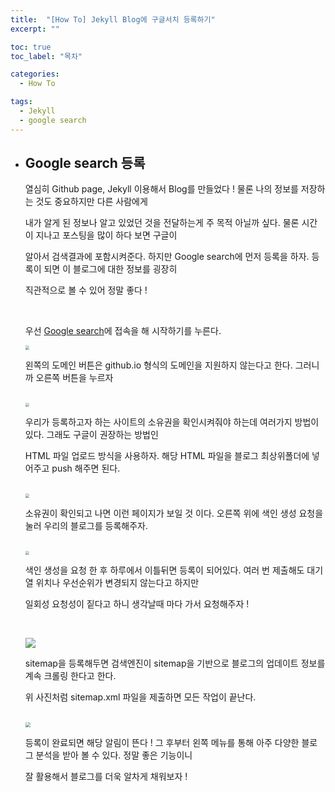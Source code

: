 ```yaml
---
title:  "[How To] Jekyll Blog에 구글서치 등록하기"
excerpt: ""

toc: true
toc_label: "목차"

categories:
  - How To

tags:
  - Jekyll
  - google search
---
```


- ## Google search 등록

  열심히 Github page, Jekyll 이용해서 Blog를 만들었다 ! 물론 나의 정보를 저장하는 것도 중요하지만 다른 사람에게

  내가 알게 된 정보나 알고 있었던 것을 전달하는게 주 목적 아닐까 싶다. 물론 시간이 지나고 포스팅을 많이 하다 보면 구글이

  알아서 검색결과에 포함시켜준다. 하지만 Google search에 먼저 등록을 하자. 등록이 되면 이 블로그에 대한 정보를 굉장히

  직관적으로 볼 수 있어 정말 좋다 !

  <br>

  우선 [Google search](https://search.google.com/search-console/about)에 접속을 해 시작하기를 누른다.

  <img src="https://nam-ki-bok.github.io/assets/images/google_search/google1.png" style="zoom:40%;" />

  왼쪽의 도메인 버튼은 github.io 형식의 도메인을 지원하지 않는다고 한다. 그러니까 오른쪽 버튼을 누르자

  <br>

  <img src="https://nam-ki-bok.github.io/assets/images/google_search/google2.png" style="zoom:40%;" />

  우리가 등록하고자 하는 사이트의 소유권을 확인시켜줘야 하는데 여러가지 방법이 있다. 그래도 구글이 권장하는 방법인

  HTML 파일 업로드 방식을 사용하자. 해당 HTML 파일을 블로그 최상위폴더에 넣어주고 push 해주면 된다.
  
  <br>
  
  <img src="https://nam-ki-bok.github.io/assets/images/google_search/google3.png" style="zoom:40%;" />
  
  소유권이 확인되고 나면 이런 페이지가 보일 것 이다. 오른쪽 위에 색인 생성 요청을 눌러 우리의 블로그를 등록해주자.
  
  <br>
  
  <img src="https://nam-ki-bok.github.io/assets/images/google_search/google4.png" style="zoom:40%;" />
  
  색인 생성을 요청 한 후 하루에서 이틀뒤면 등록이 되어있다. 여러 번 제출해도 대기열 위치나 우선순위가 변경되지 않는다고 하지만
  
  일회성 요청성이 짙다고 하니 생각날때 마다 가서 요청해주자 !
  
  <br>
  
  ![](https://nam-ki-bok.github.io/assets/images/google_search/google5.png)
  
  sitemap을 등록해두면 검색엔진이 sitemap을 기반으로 블로그의 업데이트 정보를 계속 크롤링 한다고 한다.
  
  위 사진처럼 sitemap.xml 파일을 제출하면 모든 작업이 끝난다.
  
  <br>
  
  <img src="https://nam-ki-bok.github.io/assets/images/google_search/google6.png" style="zoom:50%;" />
  
  등록이 완료되면 해당 알림이 뜬다 ! 그 후부터 왼쪽 메뉴를 통해 아주 다양한 블로그 분석을 받아 볼 수 있다. 정말 좋은 기능이니
  
  잘 활용해서 블로그를 더욱 알차게 채워보자 !



